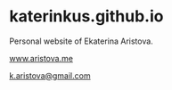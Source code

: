 katerinkus.github.io
====================

Personal website of Ekaterina Aristova.

www.aristova.me

k.aristova@gmail.com
